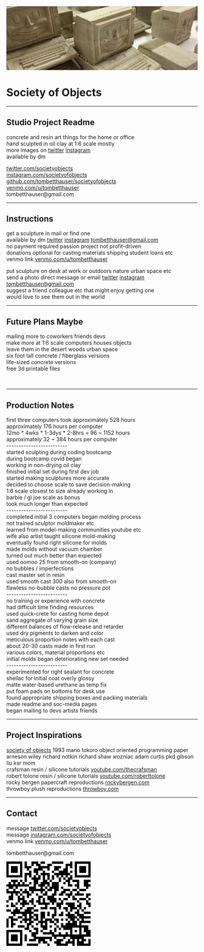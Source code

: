 <!DOCTYPE html>
<head>
  <link rel="stylesheet" href="./assets/app.css">
  <meta name="viewport" content="width=device-width, initial-scale=1">
</head>
<body id="#top">
  <div>
    <!-- <img src="https://pbs.twimg.com/profile_banners/1442892340176187392/1632849516/1500x500"> -->
    <img src="./assets/banner.jpg">
    <!-- <img src="./assets/banner-lines.png"> -->
    <h1>Society of Objects</h1>
    <hr class="h1-hr">
    <h2 class="sub-h1">Studio Project Readme</h2>
    <p>
      concrete and resin art things for the home or office<br>
      hand sculpted in oil clay at 1:6 scale mostly<br>
      more images on <a target="new" href="https://twitter.com/societyobjects">twitter</a> <a target="new" href="https://twitter.com/societyobjects">instagram</a><br>
      available by dm<br>
    </p>
    <a target="new" href="https://twitter.com/societyobjects">twitter.com/societyobjects</a><br>
    <a target="new" href="https://www.instagram.com/societyofobjects/">instagram.com/societyofobjects</a><br>
    <a href="https://github.com/tombetthauser/societyofobjects">github.com/tombetthauser/societyofobjects</a><br>
    <a target="new" href="https://venmo.com/u/tombetthauser">venmo.com/u/tombetthauser</a><br>
    tombetthauser@gmail.com
    <hr>
  </div>

  <div>
    <h2>Instructions</h2>
    <p>
      get a sculpture in mail or find one<br>
      available by dm <a target="new" href="https://twitter.com/societyobjects">twitter</a> <a target="new" href="https://twitter.com/societyobjects">instagram</a> <a href="#contact-hr">tombetthauser@gmail.com</a><br>
      no payment required passion project not profit-driven<br>
      donations optional for casting materials shipping student loans etc<br>
      venmo link <a target="new" href="https://venmo.com/u/tombetthauser">venmo.com/u/tombetthauser</a><br>
    </p><p>
      put sculpture on desk at work or outdoors nature urban space etc<br>
      send a photo direct message or email <a target="new" href="https://twitter.com/societyobjects">twitter</a> <a target="new" href="https://twitter.com/societyobjects">instagram</a> <a href="#contact-hr">tombetthauser@gmail.com</a><br>
      suggest a friend colleague etc that might enjoy getting one<br>
      would love to see them out in the world<br>
    </p>
    <hr>
  </div>

  <div>
    <h2>Future Plans Maybe</h2>
    <p>
      mailing more to coworkers friends devs<br>
      make more at 1:6 scale computers houses objects<br>
      leave them in the desert woods urban space<br>
      six foot tall concrete / fiberglass versions<br>
      life-sized concrete versions<br>
      free 3d printable files<br>
    </p>
  </div>
  
  <img id="qrcode-1">
  <hr>

  <div>
    <h2>Production Notes</h2>
    <p>
      first three computers took approximately 528 hours<br>
      approximately 176 hours per computer<br>
      12mo * 4wks * 1-3dys * 2-8hrs = 96 ~ 1152 hours<br>
      approximately 32 ~ 384 hours per computer<br>
      -------------------------<br>
      started sculpting during coding bootcamp<br>
      during bootcamp covid began<br>
      working in non-drying oil clay<br>
      finished initial set during first dev job<br>
      started making sculptures more accurate<br>
      decided to choose scale to save decision-making<br>
      1:6 scale closest to size already working in<br>
      barbie / gi joe scale as bonus<br>
      took much longer than expected<br>
      -------------------------<br>
      completed initial 3 computers began molding process<br>
      not trained sculptor moldmaker etc<br>
      learned from model-making communities youtube etc<br>
      wife also artist taught silicone mold-making<br>
      eventually found right silicone for molds<br>
      made molds without vacuum chamber<br>
      turned out much better than expected<br>
      used oomoo 25 from smooth-on (company)<br>
      no bubbles / imperfections<br>
      cast master set in resin<br>
      used smooth cast 300 also from smooth-on<br>
      flawless no-bubble casts no pressure pot<br>
      -------------------------<br>
      no training or experience with concrete<br>
      had difficult time finding resources<br>
      used quick-crete for casting home depot<br>
      sand aggregate of varying grain size<br>
      different balances of flow-release and retarder<br>
      used dry pigments to darken and color<br>
      meticulous proportion notes with each cast<br>
      about 20-30 casts made in first run<br>
      various colors, material proportions etc<br>
      initial molds began deteriorating new set needed<br>
      -------------------------<br>
      experimented for right sealant for concrete<br>
      shellac for initial coat overly glossy<br>
      matte water-based urethane as temp fix<br>
      put foam pads on bottoms for desk use<br>
      found appropriate shipping boxes and packing materials<br>
      made readme and soc-media pages<br>
      began mailing to devs artists friends<br>
    </p>
    <hr>
  </div>

  <div>
    <h2>Project Inspirations</h2>
    <p>
      <a href="./assets/society-of-objects-1993.pdf">society of objects</a> 1993 mario tokoro object oriented programming paper<br>
      arneson wiley richard notkin richard shaw wozniac adam curtis pkd gibson liu ksr mom<br>
      crafsman resin / silicone tutorials <a href="https://www.youtube.com/thecrafsman">youtube.com/thecrafsman</a><br>
      robert tolone resin / silicone tutorials <a href="https://www.youtube.com/c/RobertTolone">youtube.com/roberttolone</a><br>
      rocky bergen papercraft reproductions <a href="http://rockybergen.com/papercraft">rockybergen.com</a><br>
      throwboy plush reproductions <a href="https://throwboy.com/">throwboy.com</a><br>
    </p>
    <hr id="contact-hr">
  </div>
  
  <div>
    <h2>Contact</h2>
    <p>
      message <a target="new" href="https://twitter.com/societyobjects">twitter.com/societyobjects</a><br>
      message <a target="new" href="https://www.instagram.com/societyofobjects/">instagram.com/societyofobjects</a><br>
      venmo link <a target="new" href="https://venmo.com/u/tombetthauser">venmo.com/u/tombetthauser</a><br>
    </p>
    <p>
      tombetthauser@gmail.com
    </p>
  </div>

  <img id="qrcode-2" src="./assets/qrcode.png">

  <!-- <a href="#top" class="computer-buddy"></a> -->

  <script src="./assets/app.js"></script>
</body>
</html>